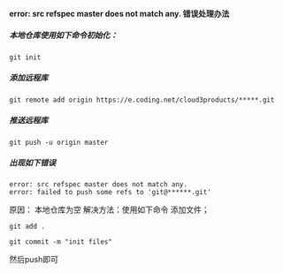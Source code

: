 #### error: src refspec master does not match any. 错误处理办法
##### 本地仓库使用如下命令初始化：
```
git init
```
##### 添加远程库
```
git remote add origin https://e.coding.net/cloud3products/*****.git
```
##### 推送远程库 
```
git push -u origin master
```
##### 出现如下错误
```
error: src refspec master does not match any.
error: failed to push some refs to 'git@******.git'
```

原因：
本地仓库为空
解决方法：使用如下命令 添加文件；

```
git add .

git commit -m "init files"
```

然后push即可